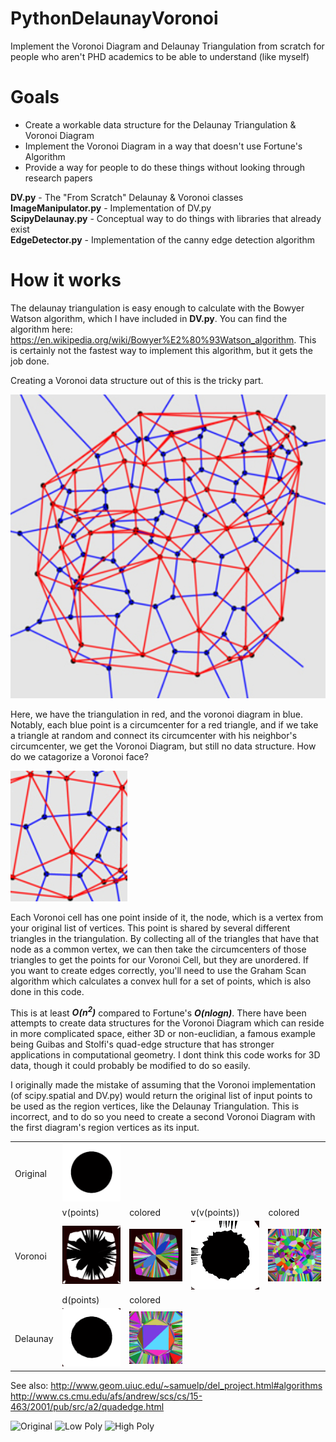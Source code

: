 # PythonDelaunayVoronoi
Implement the Voronoi Diagram and Delaunay Triangulation from scratch for people who aren't PHD academics to be able to understand (like myself)

# Goals
* Create a workable data structure for the Delaunay Triangulation & Voronoi Diagram
* Implement the Voronoi Diagram in a way that doesn't use Fortune's Algorithm
* Provide a way for people to do these things without looking through research papers

**DV.py** - The "From Scratch" Delaunay & Voronoi classes\
**ImageManipulator.py** - Implementation of DV.py\
**ScipyDelaunay.py** - Conceptual way to do things with libraries that already exist\
**EdgeDetector.py** - Implementation of the canny edge detection algorithm

# How it works
The delaunay triangulation is easy enough to calculate with the Bowyer Watson algorithm, which I have included in **DV.py**. You can find the algorithm here: https://en.wikipedia.org/wiki/Bowyer%E2%80%93Watson_algorithm. This is certainly not the fastest way to implement this algorithm, but it gets the job done.

Creating a Voronoi data structure out of this is the tricky part.

![Graph](readme/T9HWeG8.png)

Here, we have the triangulation in red, and the voronoi diagram in blue. Notably, each blue point is a circumcenter for a red triangle, and if we take a triangle at random and connect its circumcenter with his neighbor's circumcenter, we get the Voronoi Diagram, but still no data structure. How do we catagorize a Voronoi face?

![MiniGraph](readme/0l01uSp.png)

Each Voronoi cell has one point inside of it, the node, which is a vertex from your original list of vertices. This point is shared by several different triangles in the triangulation. By collecting all of the triangles that have that node as a common vertex, we can then take the circumcenters of those triangles to get the points for our Voronoi Cell, but they are unordered. If you want to create edges correctly, you'll need to use the Graham Scan algorithm which calculates a convex hull for a set of points, which is also done in this code.

This is at least ***O(n<sup>2</sup>)*** compared to Fortune's ***O(nlogn)***. There have been attempts to create data structures for the Voronoi Diagram which can reside in more complicated space, either 3D or non-euclidian, a famous example being Guibas and Stolfi's quad-edge structure that has stronger applications in computational geometry. I dont think this code works for 3D data, though it could probably be modified to do so easily.

I originally made the mistake of assuming that the Voronoi implementation (of scipy.spatial and DV.py) would return
 the original list of input points to be used as the region vertices, like the Delaunay Triangulation. This is
  incorrect, and to do so you need to create a second Voronoi Diagram with the first diagram's region vertices as its
   input.

| | | | | |
| --- | --- | --- | --- | --- |
| Original | ![Circle](Images/Circle.jpg) |
| | v(points) | colored | v(v(points)) | colored |
| Voronoi | ![VoronoiCircle](readme/VoronoiCircle.bmp) | ![VoronoiCircleColor](readme/VoronoiCircleColor.bmp)| ![Voronoi2Circle](readme/Voronoi2Circle.bmp) | ![Voronoi2Circle2Color](readme/Voronoi2CircleColor.bmp) |
| | d(points) | colored |
| Delaunay | ![DelaunayCircle](readme/DelaunayCircle.bmp) | ![DelaunayCircleColor](readme/DelaunayCircleColor.bmp) | | |

See also:
http://www.geom.uiuc.edu/~samuelp/del_project.html#algorithms
http://www.cs.cmu.edu/afs/andrew/scs/cs/15-463/2001/pub/src/a2/quadedge.html

![Original](https://i.vgy.me/7PI5X6.gif)
![Low Poly](https://i.imgur.com/bpbsTKh.png)
![High Poly](https://i.imgur.com/J2d7axP.png)
